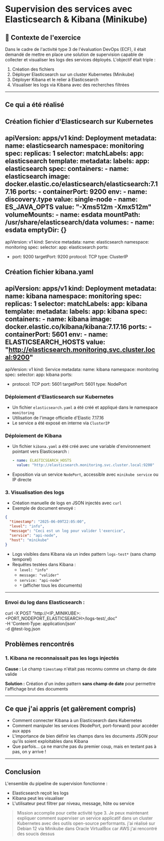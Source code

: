 # Supervision des services avec Elasticsearch & Kibana (Minikube)

## 📄 Contexte de l'exercice
Dans le cadre de l'activité type 3 de l'évaluation DevOps (ECF), il était demandé de mettre en place une solution de supervision capable de collecter et visualiser les logs des services déployés. L'objectif était triple :

1. Création des fichiers
2. Déployer Elasticsearch sur un cluster Kubernetes (Minikube)
3. Déployer Kibana et le relier à Elasticsearch
4. Visualiser les logs via Kibana avec des recherches filtrées

---

## Ce qui a été réalisé
## Création fichier d'Elasticsearch sur Kubernetes
apiVersion: apps/v1
kind: Deployment
metadata:
  name: elasticsearch
  namespace: monitoring
spec:
  replicas: 1
  selector:
    matchLabels:
      app: elasticsearch
  template:
    metadata:
      labels:
        app: elasticsearch
    spec:
      containers:
      - name: elasticsearch
        image: docker.elastic.co/elasticsearch/elasticsearch:7.17.16
        ports:
        - containerPort: 9200
        env:
        - name: discovery.type
          value: single-node
        - name: ES_JAVA_OPTS
          value: "-Xms512m -Xmx512m"
        volumeMounts:
        - name: esdata
          mountPath: /usr/share/elasticsearch/data
      volumes:
      - name: esdata
        emptyDir: {}
---
apiVersion: v1
kind: Service
metadata:
  name: elasticsearch
  namespace: monitoring
spec:
  selector:
    app: elasticsearch
  ports:
  - port: 9200
    targetPort: 9200
    protocol: TCP
  type: ClusterIP

## Création fichier kibana.yaml
apiVersion: apps/v1
kind: Deployment
metadata:
  name: kibana
  namespace: monitoring
spec:
  replicas: 1
  selector:
    matchLabels:
      app: kibana
  template:
    metadata:
      labels:
        app: kibana
    spec:
      containers:
      - name: kibana
        image: docker.elastic.co/kibana/kibana:7.17.16
        ports:
        - containerPort: 5601
        env:
        - name: ELASTICSEARCH_HOSTS
          value: "http://elasticsearch.monitoring.svc.cluster.local:9200"
---
apiVersion: v1
kind: Service
metadata:
  name: kibana
  namespace: monitoring
spec:
  selector:
    app: kibana
  ports:
  - protocol: TCP
    port: 5601
    targetPort: 5601
  type: NodePort


###  Déploiement d'Elasticsearch sur Kubernetes

- Un fichier `elasticsearch.yaml` a été créé et appliqué dans le namespace `monitoring`
- Utilisation de l'image officielle d'Elastic 7.17.16
- Le service a été exposé en interne via `ClusterIP`

###  Déploiement de Kibana

- Un fichier `kibana.yaml` a été créé avec une variable d'environnement pointant vers Elasticsearch :
  ```yaml
  - name: ELASTICSEARCH_HOSTS
    value: "http://elasticsearch.monitoring.svc.cluster.local:9200"
  ```
- Exposition via un service `NodePort`, accessible avec `minikube service` ou IP directe

### 3. Visualisation des logs

- Création manuelle de logs en JSON injectés avec `curl`
- Exemple de document envoyé :
```json
{
  "timestamp": "2025-06-09T22:05:00",
  "level": "info",
  "message": "Ceci est un log pour valider l'exercice",
  "service": "api-node",
  "host": "minikube"
}
```
- Logs visibles dans Kibana via un index pattern `logs-test*` (sans champ temporel)
- Requêtes testées dans Kibana :
  - `level: "info"`
  - `message: "valider"`
  - `service: "api-node"`
  - `*` (afficher tous les documents)

---
### Envoi du log dans Elasticsearch :
curl -X POST "http://<IP_MINIKUBE>:<PORT_NODEPORT_ELASTICSEARCH>/logs-test/_doc" \
-H 'Content-Type: application/json' \
-d @test-log.json

##  Problèmes rencontrés

### 1. Kibana ne reconnaissait pas les logs injectés
**Cause :** Le champ `timestamp` n'était pas reconnu comme un champ de date valide

**Solution :** Création d'un index pattern **sans champ de date** pour permettre l'affichage brut des documents

---

##  Ce que j'ai appris (et galèrement compris)

- Comment connecter Kibana à un Elasticsearch dans Kubernetes
- Comment manipuler les services (NodePort, port-forward) pour accéder aux apps
- L'importance de bien définir les champs dans les documents JSON pour qu'ils soient exploitables dans Kibana
- Que parfois... ça ne marche pas du premier coup, mais en testant pas à pas, on y arrive !

---

## Conclusion

L'ensemble du pipeline de supervision fonctionne :
- Elasticsearch reçoit les logs
- Kibana peut les visualiser
- L'utilisateur peut filtrer par niveau, message, hôte ou service

> Mission accomplie pour cette activité type 3. Je peux maintenant expliquer comment superviser un service applicatif dans un cluster Kubernetes avec des outils open-source performants.
 j'ai réalisé sur Debian 12 via Minikube dans Oracle VirtualBox car AWS j'ai rencontré des soucis dessus